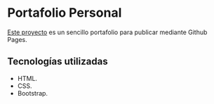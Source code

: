 # Portafolio Personal
[Este proyecto](https://brunoheal.github.io/) es un sencillo portafolio para publicar mediante Github Pages.
## Tecnologías utilizadas
* HTML.
* CSS.
* Bootstrap.
